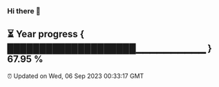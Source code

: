 ### Hi there 👋
⏳ Year progress { ████████████████████▁▁▁▁▁▁▁▁▁▁ } 67.95 %
---
⏰ Updated on Wed, 06 Sep 2023 00:33:17 GMT

